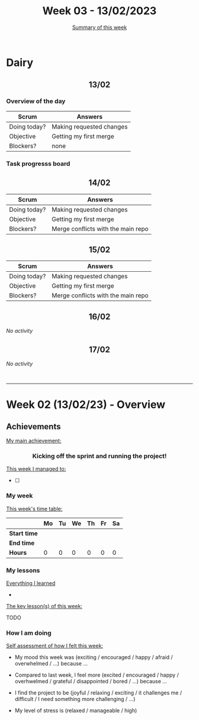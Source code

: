 


<!-- 
  Welcome to your weekly agenda.
  In this agenda, you will note down day to day progress.
-->

<h1 align="center">Week 03 - 13/02/2023</h1>

<p align="center"><a href="#summary">Summary of this week</a></p>

<br/>

<!-- 
  -- SECTION: OVERVIEW
  -- For each day, fill out your dairy
  -->

<h1>Dairy</h1>

<h2 align="center">13/02</h2>

### Overview of the day

<!-- Fill out the daily scrum table 
  -- Doing today? - What are you working on today?
  -- Objective?   - What do you hope to achieve today?
  -- Blockers?    - Any blockers? Anywhere you need help?
-->

| Scrum	       | Answers 	| 
|----------	   |-------	  |
| Doing today? |Making requested changes          |
| Objective    |Getting my first merge          |
| Blockers?    | none         |

### Task progresss board

<!-- List all the tasks and bounties in progress this week -->
<!-- 
| Date     	| Issue 	| Status 	| Link 	|
|----------	|-------	|--------	|------	|
| 17/01/23 	| 🏇 Example issue name | Merged | [#22](https://github.com/italanta/kujali/issues/22) |
| 12/01/23	| 🏇 Example issue name | Closed/Approved | [#22](https://github.com/italanta/kujali/issues/22) |

**TODO: Copy for each day applicable..** -->

<h2 align="center">14/02</h2>

| Scrum	       | Answers 	| 
|----------	   |-------	  |
| Doing today? |Making requested changes          |
| Objective    |Getting my first merge          |
| Blockers?    |Merge conflicts with the main repo         |

<h2 align="center">15/02</h2>

| Scrum	       | Answers 	| 
|----------	   |-------	  |
| Doing today? |Making requested changes          |
| Objective    |Getting my first merge          |
| Blockers?    |Merge conflicts with the main repo         |

<h2 align="center">16/02</h2>

*No activity*

<h2 align="center">17/02</h2>

*No activity*


<br/>

<hr id="summary" />
<!-- Fill this section at the end of each week, -->

# Week 02 (13/02/23) - Overview

<!-- What was your main achievement -->
<h2>Achievements</h2>

<u>My main achievement:</u>

<!-- Write the achievement you are most proud off in one line! -->
<h3 align="center">Kicking off the sprint and running the project!</h3>

<!-- List all your achievement -->
<u>This week I managed to:</u>

- [ ] 


### My week
<!-- Keep track of your time table daily -->
<u>This week's time table:</u>

|                | Mo | Tu 	| We 	| Th | Fr | Sa |
|---             |---	|---	|---  |--- |--- |--- |
| **Start time** |    |     |     |    |    |    |
| **End time**	 |    |     |     |    |    |    |
| **Hours**	     | 0  | 0   | 0   | 0  | 0  | 0  |


### My lessons
<!-- What did I learn? -->
<u>Everything I learned</u>

- 

<u>The key lesson(s) of this week:</u>

TODO

### How I am doing
<!-- How did you feel? -->
<u>Self assessment of how I felt this week:</u>

- My mood this week was (exciting / encouraged / happy / afraid / overwhelmed / ...) because ...
  
- Compared to last week, I feel more (excited / encouraged / happy / overhwelmed / grateful / disappointed / bored / ...) because ...

- I find the project to be (joyful / relaxing / exciting / it challenges me / difficult / I need something more challenging / ...)

- My level of stress is (relaxed / manageable / high) 